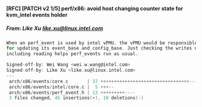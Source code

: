 #### [RFC] [PATCH v2 1/5] perf/x86: avoid host changing counter state for kvm_intel events holder
##### From: Like Xu <like.xu@linux.intel.com>

```c
When an perf_event is used by intel vPMU, the vPMU would be responsible
for updating its event_base and config_base. Just checking the writes not
including reading helps perf_events run as usual.

Signed-off-by: Wei Wang <wei.w.wang@intel.com>
Signed-off-by: Like Xu <like.xu@linux.intel.com>
---
 arch/x86/events/core.c       | 37 +++++++++++++++++++++++++++++++++----
 arch/x86/events/intel/core.c |  5 +++--
 arch/x86/events/perf_event.h | 13 +++++++++----
 3 files changed, 45 insertions(+), 10 deletions(-)

```
